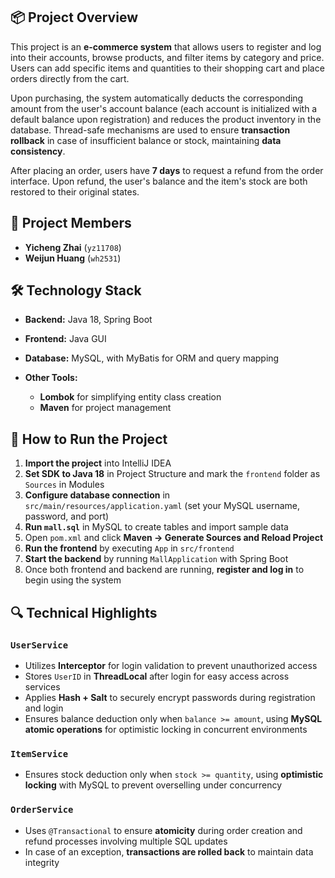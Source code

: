 
## 📦 Project Overview

This project is an **e-commerce system** that allows users to register and log into their accounts, browse products, and filter items by category and price. Users can add specific items and quantities to their shopping cart and place orders directly from the cart.

Upon purchasing, the system automatically deducts the corresponding amount from the user's account balance (each account is initialized with a default balance upon registration) and reduces the product inventory in the database. Thread-safe mechanisms are used to ensure **transaction rollback** in case of insufficient balance or stock, maintaining **data consistency**.

After placing an order, users have **7 days** to request a refund from the order interface. Upon refund, the user's balance and the item's stock are both restored to their original states.

## 👥 Project Members

* **Yicheng Zhai** (`yz11708`)
* **Weijun Huang** (`wh2531`)

## 🛠️ Technology Stack

* **Backend:** Java 18, Spring Boot
* **Frontend:** Java GUI
* **Database:** MySQL, with MyBatis for ORM and query mapping
* **Other Tools:**

  * **Lombok** for simplifying entity class creation
  * **Maven** for project management

## 🚀 How to Run the Project
1. **Import the project** into IntelliJ IDEA
2. **Set SDK to Java 18** in Project Structure and mark the `frontend` folder as `Sources` in Modules
3. **Configure database connection** in `src/main/resources/application.yaml` (set your MySQL username, password, and port)
4. **Run `mall.sql`** in MySQL to create tables and import sample data
5. Open `pom.xml` and click **Maven → Generate Sources and Reload Project**
6. **Run the frontend** by executing `App` in `src/frontend`
7. **Start the backend** by running `MallApplication` with Spring Boot
8. Once both frontend and backend are running, **register and log in** to begin using the system

## 🔍 Technical Highlights
### `UserService`

* Utilizes **Interceptor** for login validation to prevent unauthorized access
* Stores `UserID` in **ThreadLocal** after login for easy access across services
* Applies **Hash + Salt** to securely encrypt passwords during registration and login
* Ensures balance deduction only when `balance >= amount`, using **MySQL atomic operations** for optimistic locking in concurrent environments

### `ItemService`

* Ensures stock deduction only when `stock >= quantity`, using **optimistic locking** with MySQL to prevent overselling under concurrency

### `OrderService`

* Uses `@Transactional` to ensure **atomicity** during order creation and refund processes involving multiple SQL updates
* In case of an exception, **transactions are rolled back** to maintain data integrity

